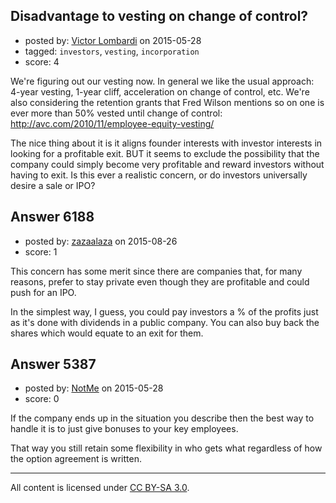 ## Disadvantage to vesting on change of control?

- posted by: [Victor Lombardi](https://stackexchange.com/users/6380069/victor-lombardi) on 2015-05-28
- tagged: `investors`, `vesting`, `incorporation`
- score: 4

We're figuring out our vesting now. In general we like the usual approach: 4-year vesting, 1-year cliff, acceleration on change of control, etc. We're also considering the retention grants that Fred Wilson mentions so on one is ever more than 50% vested until change of control:
http://avc.com/2010/11/employee-equity-vesting/

The nice thing about it is it aligns founder interests with investor interests in looking for a profitable exit. BUT it seems to exclude the possibility that the company could simply become very profitable and reward investors without having to exit. Is this ever a realistic concern, or do investors universally desire a sale or IPO?


## Answer 6188

- posted by: [zazaalaza](https://stackexchange.com/users/4672194/zazaalaza) on 2015-08-26
- score: 1

This concern has some merit since there are companies that, for many reasons, prefer to stay private even though they are profitable and could push for an IPO.

In the simplest way, I guess, you could pay investors a % of the profits just as it's done with dividends in a public company. You can also buy back the shares which would equate to an exit for them.


## Answer 5387

- posted by: [NotMe](https://stackexchange.com/users/1771/notme) on 2015-05-28
- score: 0

If the company ends up in the situation you describe then the best way to handle it is to just give bonuses to your key employees.  

That way you still retain some flexibility in who gets what regardless of how the option agreement is written.



---

All content is licensed under [CC BY-SA 3.0](https://creativecommons.org/licenses/by-sa/3.0/).
